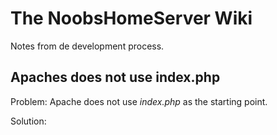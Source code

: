# The NoobsHomeServer Wiki

Notes from de development process.

## Apaches does not use index.php

Problem: Apache does not use *index.php* as the starting point.

Solution: